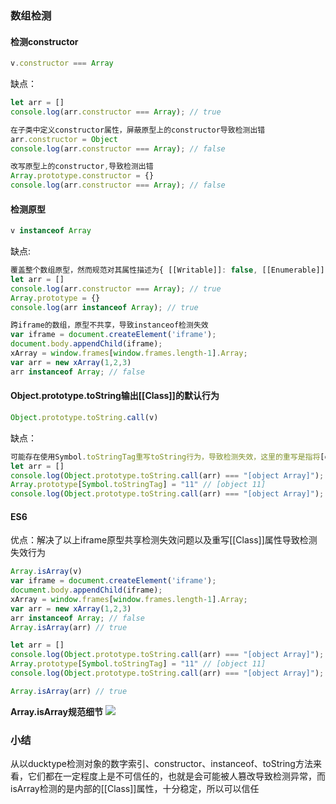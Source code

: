 ### 数组检测
#### 检测constructor
```js
v.constructor === Array
```
缺点：
```js
let arr = []
console.log(arr.constructor === Array); // true

在子类中定义constructor属性，屏蔽原型上的constructor导致检测出错
arr.constructor = Object
console.log(arr.constructor === Array); // false

改写原型上的constructor,导致检测出错
Array.prototype.constructor = {}
console.log(arr.constructor === Array); // false
```


#### 检测原型
```js
v instanceof Array
```
缺点:
```js
覆盖整个数组原型，然而规范对其属性描述为{ [[Writable]]: false, [[Enumerable]]: false, [[Configurable]]: false},就是不能覆盖的意思
let arr = []
console.log(arr.constructor === Array); // true
Array.prototype = {}
console.log(arr instanceof Array); // true

跨iframe的数组，原型不共享，导致instanceof检测失效
var iframe = document.createElement('iframe');
document.body.appendChild(iframe);
xArray = window.frames[window.frames.length-1].Array;
var arr = new xArray(1,2,3)
arr instanceof Array; // false
```

#### Object.prototype.toString输出\[[Class]]的默认行为
```js
Object.prototype.toString.call(v)
```
缺点：
```js
可能存在使用Symbol.toStringTag重写toString行为，导致检测失效，这里的重写是指将[object class] 中的class重写为指定值，其默认值为\[[Class]]
let arr = []
console.log(Object.prototype.toString.call(arr) === "[object Array]");
Array.prototype[Symbol.toStringTag] = "11" // [object 11]
console.log(Object.prototype.toString.call(arr) === "[object Array]");
```
#### ES6
优点：解决了以上iframe原型共享检测失效问题以及重写\[[Class]]属性导致检测失效行为
```js
Array.isArray(v)
var iframe = document.createElement('iframe');
document.body.appendChild(iframe);
xArray = window.frames[window.frames.length-1].Array;
var arr = new xArray(1,2,3)
arr instanceof Array; // false
Array.isArray(arr) // true

let arr = []
console.log(Object.prototype.toString.call(arr) === "[object Array]"); // true
Array.prototype[Symbol.toStringTag] = "11" // [object 11]
console.log(Object.prototype.toString.call(arr) === "[object Array]"); // false

Array.isArray(arr) // true
```
**Array.isArray规范细节**
![](https://user-gold-cdn.xitu.io/2019/5/15/16aba7b045f1cbcb?w=1243&h=239&f=png&s=53101)

### 小结
从以ducktype检测对象的数字索引、constructor、instanceof、toString方法来看，它们都在一定程度上是不可信任的，也就是会可能被人篡改导致检测异常，而isArray检测的是内部的\[[Class]]属性，十分稳定，所以可以信任